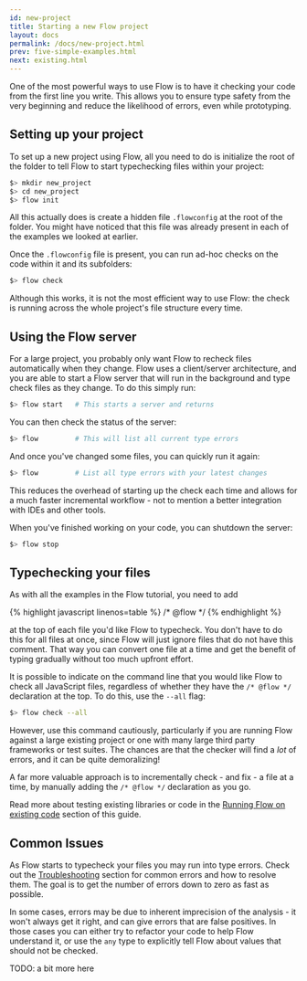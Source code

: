 ```yaml
---
id: new-project
title: Starting a new Flow project
layout: docs
permalink: /docs/new-project.html
prev: five-simple-examples.html
next: existing.html
---
```


One of the most powerful ways to use Flow is to have it checking your code from the first line you write. This allows you to ensure type safety from the very beginning and reduce the likelihood of errors, even while prototyping.

## Setting up your project

To set up a new project using Flow, all you need to do is initialize the root of the folder to tell Flow to start typechecking files within your project:

```bash
$> mkdir new_project
$> cd new_project
$> flow init
```

All this actually does is create a hidden file `.flowconfig` at the root of the folder. You might have noticed that this file was already present in each of the examples we looked at earlier.

Once the `.flowconfig` file is present, you can run ad-hoc checks on the code within it and its subfolders:

```bash
$> flow check
```

Although this works, it is not the most efficient way to use Flow: the check is running across the whole project's file structure every time.

## Using the Flow server

For a large project, you probably only want Flow to recheck files automatically when they change. Flow uses a client/server architecture, and you are able to start a Flow server that will run in the background and type check files as they change. To do this simply run:

```bash
$> flow start   # This starts a server and returns
```

You can then check the status of the server:

```bash
$> flow         # This will list all current type errors
```

And once you've changed some files, you can quickly run it again:

```bash
$> flow         # List all type errors with your latest changes
```

This reduces the overhead of starting up the check each time and allows for a much faster incremental workflow - not to mention a better integration with IDEs and other tools.

When you've finished working on your code, you can shutdown the server:

```bash
$> flow stop
```

## Typechecking your files

As with all the examples in the Flow tutorial, you need to add

{% highlight javascript linenos=table %}
/* @flow */
{% endhighlight %}

at the top of each file you'd like Flow to typecheck. You don't have to do this for all files at once, since Flow will just ignore files that do not have this comment. That way you can convert one file at a time and get the benefit of typing gradually without too much upfront effort.

It is possible to indicate on the command line that you would like Flow to check all JavaScript files, regardless of whether they have the `/* @flow */` declaration at the top. To do this, use the `--all` flag:

```bash
$> flow check --all
```

However, use this command cautiously, particularly if you are running Flow against a large existing project or one with many large third party frameworks or test suites. The chances are that the checker will find a *lot* of errors, and it can be quite demoralizing!

A far more valuable approach is to incrementally check - and fix - a file at a time, by manually adding the `/* @flow */` declaration as you go.

Read more about testing existing libraries or code in the [Running Flow on existing code](existing.html) section of this guide.

## Common Issues

As Flow starts to typecheck your files you may run into type errors. Check out the [Troubleshooting](troubleshooting.html) section for common errors and how to resolve them. The goal is to get the number of errors down to zero as fast as possible.

In some cases, errors may be due to inherent imprecision of the analysis - it won't always get it right, and can give errors that are false positives. In those cases you can either try to refactor your code to help Flow understand it, or use the `any` type to explicitly tell Flow about values that should not be checked.

TODO: a bit more here
